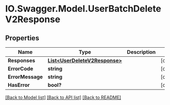 # IO.Swagger.Model.UserBatchDeleteV2Response
## Properties

Name | Type | Description | Notes
------------ | ------------- | ------------- | -------------
**Responses** | [**List&lt;UserDeleteV2Response&gt;**](UserDeleteV2Response.md) |  | [optional] 
**ErrorCode** | **string** |  | [optional] 
**ErrorMessage** | **string** |  | [optional] 
**HasError** | **bool?** |  | [optional] 

[[Back to Model list]](../README.md#documentation-for-models) [[Back to API list]](../README.md#documentation-for-api-endpoints) [[Back to README]](../README.md)

